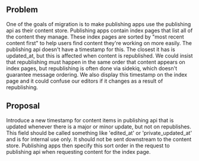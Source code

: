 ## Problem

One of the goals of migration is to make publishing apps use the publishing api as their content store. Publishing apps contain index pages that list all of the content they manage. These index pages are sorted by "most recent content first" to help users find content they're working on more easily. The publishing api doesn't have a timestamp for this. The closest it has is updated\_at, but this is affected when content is republished. We could insist that republishing must happen in the same order that content appears on index pages, but republishing is often done via sidekiq, which doesn't guarantee message ordering. We also display this timestamp on the index page and it could confuse our editors if it changes as a result of republishing.

## Proposal

Introduce a new timestamp for content items in publishing api that is updated whenever there is a major or minor update, but not on republishes. This field should be called something like 'edited\_at' or 'private\_updated\_at' and is for internal use only. It should not be sent downstream to the content store. Publishing apps then specify this sort order in the request to publishing api when requesting content for the index page.

&nbsp;

&nbsp;

